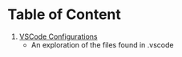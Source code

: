# Table of Content
1. [VSCode Configurations](./chapters/0000.md)
    - An exploration of the files found in .vscode